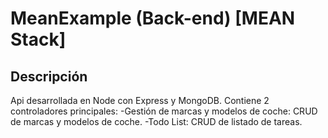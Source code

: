# MeanExample (Back-end) [MEAN Stack]

## Descripción

Api desarrollada en Node con Express y MongoDB.
Contiene 2 controladores principales: 
  -Gestión de marcas y modelos de coche: CRUD de marcas y modelos de coche.
  -Todo List: CRUD de listado de tareas.
